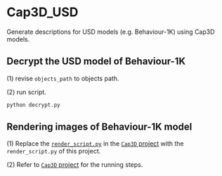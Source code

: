 # Cap3D_USD
Generate descriptions for USD models (e.g. Behaviour-1K) using Cap3D models.

## Decrypt the USD model of Behaviour-1K

(1) revise `objects_path` to objects path.

(2) run script.
```python
python decrypt.py
```



## Rendering images of Behaviour-1K model
(1) Replace the [`render_script.py`](https://github.com/crockwell/Cap3D/blob/afa247d407dadca3a69fdec345db27018a1fa9db/captioning_pipeline/render_script.py) in the [`Cap3D` project](https://github.com/crockwell/Cap3D) with the `render_script.py` of this project.

(2) Refer to [`Cap3D` project](https://github.com/crockwell/Cap3D) for the running steps.
